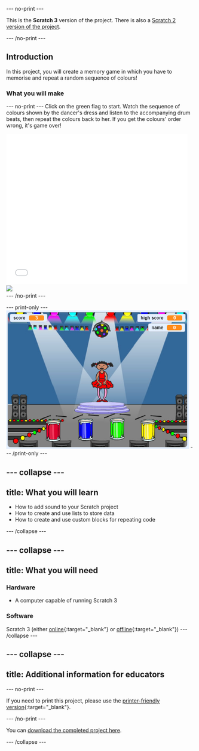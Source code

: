 --- no-print ---

This is the **Scratch 3** version of the project. There is also a [Scratch 2 version of the project](https://projects.raspberrypi.org/en/projects/memory-scratch2).

--- /no-print ---

## Introduction

In this project, you will create a memory game in which you have to memorise and repeat a random sequence of colours!

### What you will make

--- no-print ---
Click on the green flag to start. Watch the sequence of colours shown by the dancer's dress and listen to the accompanying drum beats, then repeat the colours back to her. If you get the colours' order wrong, it's game over!

    
<div class="scratch-preview">
<iframe allowtransparency="true" width="485" height="402" src="//scratch.mit.edu/projects/embed/284452634/?autostart=false" frameborder="0" allowfullscreen scrolling="no"></iframe>
<img src="images/colour-final.png">
</div>
--- /no-print ---

--- print-only ---
![screenshot of finished game](images/screenshot.png)
--- /print-only ---

--- collapse ---
---
title: What you will learn
---
- How to add sound to your Scratch project
- How to create and use lists to store data
- How to create and use custom blocks for repeating code

--- /collapse ---

--- collapse ---
---
title: What you will need
---
### Hardware

+ A computer capable of running Scratch 3

### Software

Scratch 3 (either [online](https://rpf.io/scratchon){:target="_blank"} or [offline](https://rpf.io/scratchoff){:target="_blank"})
--- /collapse ---

--- collapse ---
---
title: Additional information for educators
---

--- no-print ---

If you need to print this project, please use the [printer-friendly version](https://projects.raspberrypi.org/en/projects/memory/print){:target="_blank"}.

--- /no-print ---

You can [download the completed project here](http://rpf.io/p/en/memory-get).

--- /collapse ---
